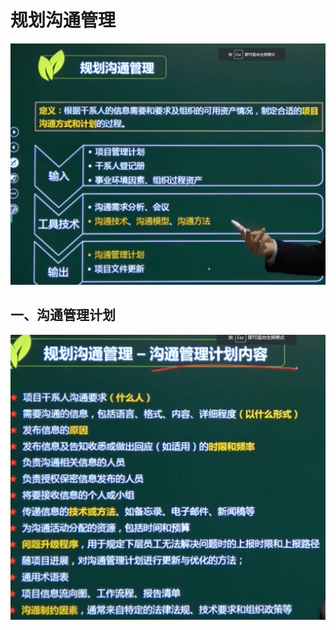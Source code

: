 # 规划沟通管理

![image-20210407151550687](../picture/image-20210407151550687.png)





## 一、沟通管理计划

![image-20210407151816447](../picture/image-20210407151816447.png)



























































